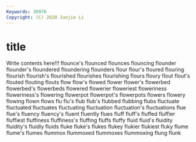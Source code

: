 ```yaml
---
Keywords: 30976
Copyright: (C) 2020 Junjie Li
---
```


# title

Write contents here!!!
flounce's 
flounced 
flounces 
flouncing 
flounder 
flounder's 
floundered
floundering 
flounders 
flour 
flour's 
floured 
flouring 
flourish 
flourish's 
flourished 
flourishes
flourishing 
flours 
floury 
flout 
flout's 
flouted 
flouting 
flouts 
flow 
flow's
flowed 
flower 
flower's 
flowerbed 
flowerbed's 
flowerbeds 
flowered 
flowerier 
floweriest 
floweriness
floweriness's 
flowering 
flowerpot 
flowerpot's 
flowerpots 
flowers 
flowery 
flowing 
flown 
flows
flu 
flu's 
flub 
flub's 
flubbed 
flubbing 
flubs 
fluctuate 
fluctuated 
fluctuates
fluctuating 
fluctuation 
fluctuation's 
fluctuations 
flue 
flue's 
fluency 
fluency's 
fluent 
fluently
flues 
fluff 
fluff's 
fluffed 
fluffier 
fluffiest 
fluffiness 
fluffiness's 
fluffing 
fluffs
fluffy 
fluid 
fluid's 
fluidity 
fluidity's 
fluidly 
fluids 
fluke 
fluke's 
flukes
flukey 
flukier 
flukiest 
fluky 
flume 
flume's 
flumes 
flummox 
flummoxed 
flummoxes
flummoxing 
flung 
flunk 
